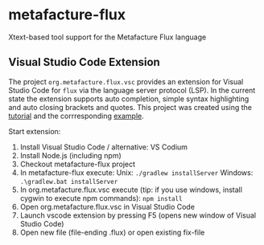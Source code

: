 # metafacture-flux
Xtext-based tool support for the Metafacture Flux language

Visual Studio Code Extension
---------------------------
The project `org.metafacture.flux.vsc` provides an extension for Visual Studio Code for `flux` via the language server protocol (LSP). In the current state the extension supports auto completion, simple syntax highlighting and auto closing brackets and quotes. This project was created using the [tutorial](https://www.typefox.io/blog/building-a-vs-code-extension-with-xtext-and-the-language-server-protocol) and the corrresponding [example](https://github.com/TypeFox/languageserver-example).

Start extension:

1. Install Visual Studio Code / alternative: VS Codium
2. Install Node.js (including npm)
3. Checkout metafacture-flux project
4. In metafacture-flux execute:
Unix: `./gradlew installServer`
Windows: `.\gradlew.bat installServer`
5. In org.metafacture.flux.vsc execute (tip: if you use windows, install cygwin to execute npm commands):
`npm install`
6. Open org.metafacture.flux.vsc in Visual Studio Code
7. Launch vscode extension by pressing F5 (opens new window of Visual Studio Code)
8. Open new file (file-ending .flux) or open existing fix-file
